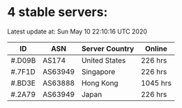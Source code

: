 # 4 stable servers:

Latest update at: Sun May 10 22:10:16 UTC 2020

| ID | ASN | Server Country | Online |
| -- | --- | -------------- | ------ |
| #.D09B | AS174 | United States | 226 hrs |
| #.7F1D | AS63949 | Singapore | 226 hrs |
| #.BD3E | AS63888 | Hong Kong | 1045 hrs |
| #.2A79 | AS63949 | Japan | 226 hrs |

